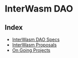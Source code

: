 # InterWasm DAO

## Index

- [InterWasm DAO Specs](SPEC.md)
- [InterWasm Proposals](IWPs)
- [On Going Projects](projects)